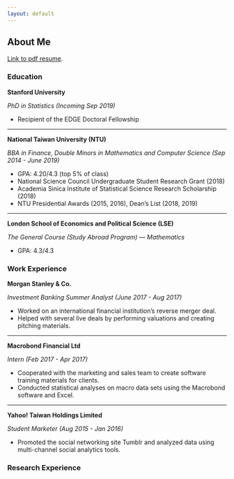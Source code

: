 ```yaml
---
layout: default
---
```


## About Me

[Link to pdf resume](AnnetteJing.github.io/assets/AJing_Resume.pdf).

### Education

**Stanford University**

*PhD in Statistics (Incoming Sep 2019)*

- Recipient of the EDGE Doctoral Fellowship

* * *

**National Taiwan University (NTU)**

*BBA in Finance, Double Minors in Mathematics and Computer Science (Sep 2014 - June 2019)*

- GPA: 4.20/4.3 (top 5% of class)
- National Science Council Undergraduate Student Research Grant (2018)
- Academia Sinica Institute of Statistical Science Research Scholarship (2018)
- NTU Presidential Awards (2015, 2016), Dean’s List (2018, 2019)

* * *

**London School of Economics and Political Science (LSE)**

*The General Course (Study Abroad Program) — Mathematics*

- GPA: 4.3/4.3


### Work Experience

**Morgan Stanley & Co.**

*Investment Banking Summer Analyst (June 2017 - Aug 2017)*

- Worked on an international financial institution’s reverse merger deal.
- Helped with several live deals by performing valuations and creating pitching materials.

* * *

**Macrobond Financial Ltd**

*Intern (Feb 2017 - Apr 2017)*

- Cooperated with the marketing and sales team to create software training materials for clients.
- Conducted statistical analyses on macro data sets using the Macrobond software and Excel.

* * *

**Yahoo! Taiwan Holdings Limited**

*Student Marketer (Aug 2015 - Jan 2016)*

- Promoted the social networking site Tumblr and analyzed data using multi-channel social analytics tools.


### Research Experience

